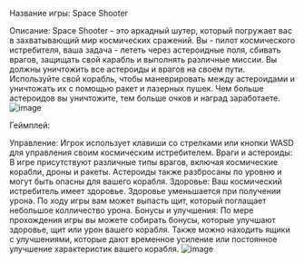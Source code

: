 Название игры: Space Shooter

Описание: Space Shooter - это аркадный шутер, который погружает вас в захватывающий мир космических сражений. Вы - пилот космического истребителя, ваша задача - лететь через астероидные поля, сбивать врагов, защищать свой карабль и выполнять различные миссии.
Вы должны уничтожить все астероиды и врагов на своем пути. 
Используйте свой корабль, чтобы маневрировать между астероидами и уничтожать их с помощью ракет и лазерных пушек. Чем больше астероидов вы уничтожите, тем больше очков и наград заработаете.
![image](https://github.com/DomiStjls/Space-Shooter/assets/123009141/a299f235-d940-493d-ae8f-b92f14a59a70)

Геймплей:

Управление: Игрок использует клавиши со стрелками или кнопки WASD для управления своим космическим истребителем. 
Враги и астероиды: В игре присутствуют различные типы врагов, включая космические корабли, дроны и ракеты. Астероиды также разбросаны по уровню и могут быть опасны для вашего корабля.
Здоровье: Ваш космический истребитель имеет здоровье. Здоровье уменьшается при получении урона. По ходу игры вам может выпасть щит, который поглащает небольшое колличество урона.
Бонусы и улучшения: По мере прохождения игры вы можете собирать бонусы, которые улучшают здоровье, щит или урон вашего корабля. Также можно находить ящики с улучшениями, которые дают временное усиление или постоянное улучшение характеристик вашего корабля.
![image](https://github.com/DomiStjls/Space-Shooter/assets/123009141/aab6f456-f562-45ba-857b-018042c10e4f)
